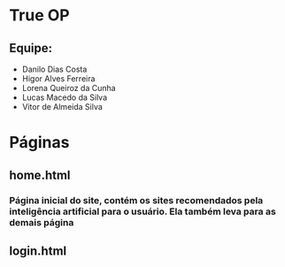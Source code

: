 # True OP

## Equipe:
- Danilo Dias Costa
- Higor Alves Ferreira
- Lorena Queiroz da Cunha
- Lucas Macedo da Silva
- Vitor de Almeida Silva

# Páginas
## home.html
### Página inicial do site, contém os sites recomendados pela inteligência artificial para o usuário. Ela também leva para as demais página

## login.html
### 
